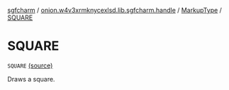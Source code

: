[sgfcharm](../../index.md) / [onion.w4v3xrmknycexlsd.lib.sgfcharm.handle](../index.md) / [MarkupType](index.md) / [SQUARE](./-s-q-u-a-r-e.md)

# SQUARE

`SQUARE` [(source)](https://github.com/w4v3/sgfcharm/tree/master/sgfcharm/src/main/java/onion/w4v3xrmknycexlsd/lib/sgfcharm/handle/SgfData.kt#L97)

Draws a square.

